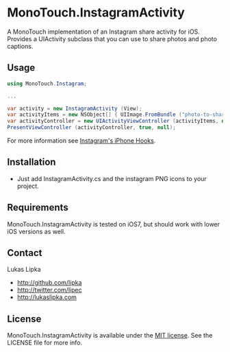 # MonoTouch.InstagramActivity

A MonoTouch implementation of an Instagram share activity for iOS. Provides a UIActivity subclass that you can use to share photos and photo captions.

## Usage

``` c#
using MonoTouch.Instagram;

...

var activity = new InstagramActivity (View);
var activityItems = new NSObject[] { UIImage.FromBundle ("photo-to-share.jpg"), new NSString ("Optional image caption. #hashtag"), };
var activityController = new UIActivityViewController (activityItems, new UIActivity[] { activity });
PresentViewController (activityController, true, null);

```

For more information see [Instagram's iPhone Hooks](http://instagram.com/developer/iphone-hooks/).

## Installation

- Just add InstagramActivity.cs and the instagram PNG icons to your project.

## Requirements

MonoTouch.InstagramActivity is tested on iOS7, but should work with lower iOS versions as well.

## Contact

Lukas Lipka

- http://github.com/lipka
- http://twitter.com/lipec
- http://lukaslipka.com

## License

MonoTouch.InstagramActivity is available under the [MIT license](LICENSE). See the LICENSE file for more info.
